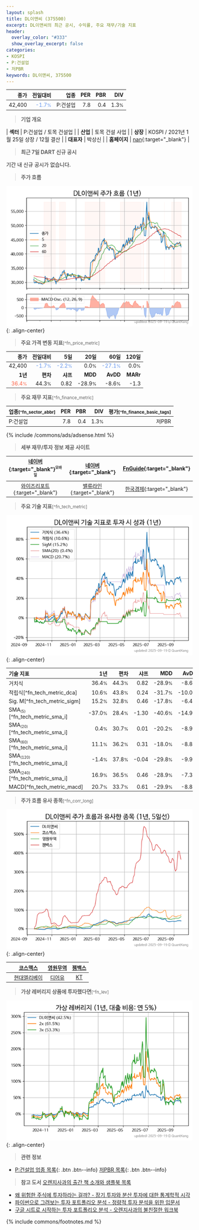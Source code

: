 ```yaml
---
layout: splash
title: DL이앤씨 (375500)
excerpt: DL이앤씨의 최근 공시, 수익률, 주요 재무/기술 지표
header:
  overlay_color: "#333"
  show_overlay_excerpt: false
categories:
- KOSPI
- P:건설업
- 저PBR
keywords: DL이앤씨, 375500
---
```


| **종가** | **전일대비** | **업종** | **PER** | **PBR** | **DIV** |
| -------: | -----------: | -------: | ------: | ------: | ------: |
| 42,400 | <span style="color: cornflowerblue">-1.7<small>%</small></span> | P:건설업 | 7.8 | 0.4 | 1.3<small>%</small> |

<!-- more -->


> **기업 개요**<a id="company"></a>

| <span style="white-space:nowrap;">**섹터**</span> | P:건설업 / 토목 건설업 |
| <span style="white-space:nowrap;">**산업**</span> | 토목 건설 사업 |
| <span style="white-space:nowrap;">**상장**</span> | KOSPI / 2021년 1월 25일 상장 / 12월 결산 |
| <span style="white-space:nowrap;">**대표자**</span> | 박상신 |
| <span style="white-space:nowrap;">**홈페이지**</span> | [nan](nan){:target="_blank"} |


> **최근 7일 DART 신규 공시**<a id="dart"></a>

기간 내 신규 공시가 없습니다.


> **주가 흐름**<a id="price"></a>

![375500](/stock/images/375500.png){: .align-center}


> **주요 가격 변동 지표**<small>[^fn_price_metric]</small>

| **종가** | **전일대비** | **5일** | **20일** | **60일** | **120일** |
| -------: | -----------: | ------: | -------: | -------: | --------: |
| 42,400 | <span style="color: cornflowerblue">-1.7<small>%</small></span> | <span style="color: cornflowerblue">-2.2<small>%</small></span> | 0.0<small>%</small> | <span style="color: cornflowerblue">-27.1<small>%</small></span> | 0.0<small>%</small> |
| **1년** | **편차** | **샤프** | **MDD** | **AvDD** | **MARr** |
| <span style="color: tomato">36.4<small>%</small></span> | 44.3<small>%</small> | 0.82 | -28.9<small>%</small> | -8.6<small>%</small> | -1.3 |


> **주요 재무 지표**<small>[^fn_finance_metric]</small>

| **업종**<small>[^fn_sector_abbr]</small> | **PER** | **PBR** | **DIV** | **평가**<small>[^fn_finance_basic_tags]</small> |
| :--------------------------------------- | ------: | ------: | ------: | ----------------------------------------------: |
| P:건설업 | 7.8 | 0.4 | 1.3<small>%</small> | 저PBR |



{% include /commons/ads/adsense.html %}

> **세부 재무/투자 정보 제공 사이트**

| [네이버](https://m.stock.naver.com/domestic/stock/375500/finance/summary){:target="_blank"}<sup><small>모바일</small></sup> | [네이버](https://finance.naver.com/item/coinfo.naver?code=375500){:target="_blank"} | [FnGuide](https://comp.fnguide.com/SVO2/ASP/SVD_Invest.asp?gicode=A375500&MenuYn=Y){:target="_blank"} |
| :---: | :---: | :---: |
| [와이즈리포트](https://comp.wisereport.co.kr/company/c1040001.aspx?cmp_cd=375500){:target="_blank"} | [밸류라인](https://www.valueline.co.kr/finance/summary/375500){:target="_blank"} | [한국경제](https://markets.hankyung.com/stock/375500/financial-summary){:target="_blank"} |


> **주요 기술 지표**<small>[^fn_tech_metric]</small>


![375500](/stock/images/375500_tech.png){: .align-center}

| **기술 지표** | **1년** | **편차** | **샤프** | **MDD** | **AvDD** |
| :------------ | ------: | -----------: | -------: | ------: | -------: |
| 거치식 | 36.4<small>%</small> | 44.3<small>%</small> | 0.82 | -28.9<small>%</small> | -8.6<small>%</small> |
| 적립식[^fn_tech_metric_dca] | 10.6<small>%</small> | 43.8<small>%</small> | 0.24 | -31.7<small>%</small> | -10.0<small>%</small> |
| Sig. M[^fn_tech_metric_sigm] | 15.2<small>%</small> | 32.8<small>%</small> | 0.46 | -17.8<small>%</small> | -6.4<small>%</small> |
| SMA<small><sub>(5)</sub></small>[^fn_tech_metric_sma_i] | -37.0<small>%</small> | 28.4<small>%</small> | -1.30 | -40.6<small>%</small> | -14.9<small>%</small> |
| SMA<small><sub>(20)</sub></small>[^fn_tech_metric_sma_i] | 0.4<small>%</small> | 30.7<small>%</small> | 0.01 | -20.2<small>%</small> | -8.9<small>%</small> |
| SMA<small><sub>(60)</sub></small>[^fn_tech_metric_sma_i] | 11.1<small>%</small> | 36.2<small>%</small> | 0.31 | -18.0<small>%</small> | -8.8<small>%</small> |
| SMA<small><sub>(120)</sub></small>[^fn_tech_metric_sma_i] | -1.4<small>%</small> | 37.8<small>%</small> | -0.04 | -29.8<small>%</small> | -9.9<small>%</small> |
| SMA<small><sub>(240)</sub></small>[^fn_tech_metric_sma_i] | 16.9<small>%</small> | 36.5<small>%</small> | 0.46 | -28.9<small>%</small> | -7.3<small>%</small> |
| MACD[^fn_tech_metric_macd] | 20.7<small>%</small> | 33.7<small>%</small> | 0.61 | -29.9<small>%</small> | -8.8<small>%</small> |


> **주가 흐름 유사 종목**<a id="corr"></a><small>[^fn_corr_long]</small>

![375500](/stock/images/375500_corr.png){: .align-center}

|       | [코스맥스](/192820/) | [영원무역](/111770/) | [젬백스](/082270/) |
| :---: | :------------------------------------: | :------------------------------------: | :------------------------------------: |
|       | [현대엘리베이](/017800/) | [디어유](/376300/) | [KT](/030200/) |


> **가상 레버리지 상품에 투자했다면**<a id="2x"></a><small>[^fn_lev]</small>

![375500](/stock/images/375500_2x.png){: .align-center}


> **관련 정보**

- [P:건설업 업종 목록](/stats/sector/kospi_업종_건설업_종목/){: .btn .btn--info} [저PBR 목록](/fn/fn_low_pbr/){: .btn .btn--info}

> **참고 도서** [오렌지사과의 출간 책 소개와 샘플북 목록](https://kongdori.tistory.com/691)

- [왜 위험한 주식에 투자하라는 걸까? - 장기 투자와 분산 투자에 대한 통계학적 시각](https://kongdori.tistory.com/421)
- [파이썬으로 그려보는 투자 포트폴리오 분석  - 정량적 투자 분석을 위한 입문서](https://kongdori.tistory.com/643)
- [구글 시트로 시작하는 투자 포트폴리오 분석 - 오렌지사과의 불친절한 워크북](https://kongdori.tistory.com/449)


{% include commons/footnotes.md %}